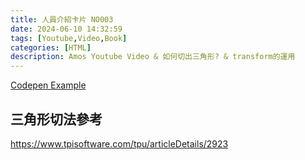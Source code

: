 ```yaml
---
title: 人員介紹卡片 NO003
date: 2024-06-10 14:32:59
tags: [Youtube,Video,Book]
categories: [HTML]
description: Amos Youtube Video & 如何切出三角形? & transform的運用
---
```

[Codepen Example](https://codepen.io/gizelliang/pen/rNgzRMe)
## 三角形切法參考
https://www.tpisoftware.com/tpu/articleDetails/2923
